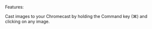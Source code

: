 Features:

Cast images to your Chromecast by holding the Command key (⌘) and clicking on any image.

